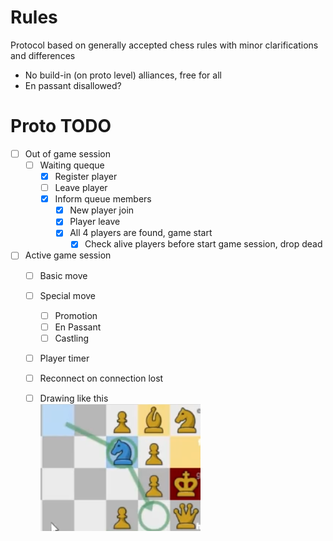 # Rules
Protocol based on generally accepted chess rules with minor clarifications and differences
- No build-in (on proto level) alliances, free for all
- En passant disallowed?

# Proto TODO
- [ ] Out of game session
  - [ ] Waiting queque
    - [x] Register player
    - [ ] Leave player
    - [x] Inform queue members
      - [x] New player join
      - [x] Player leave
      - [x] All 4 players are found, game start
        - [x] Check alive players before start game session, drop dead
- [ ] Active game session
  - [ ] Basic move
  - [ ] Special move
    - [ ] Promotion
    - [ ] En Passant
    - [ ] Castling
  - [ ] Player timer
  - [ ] Reconnect on connection lost
  - [ ] Drawing like this  
  ![](BLOB/drawing.png)
 
